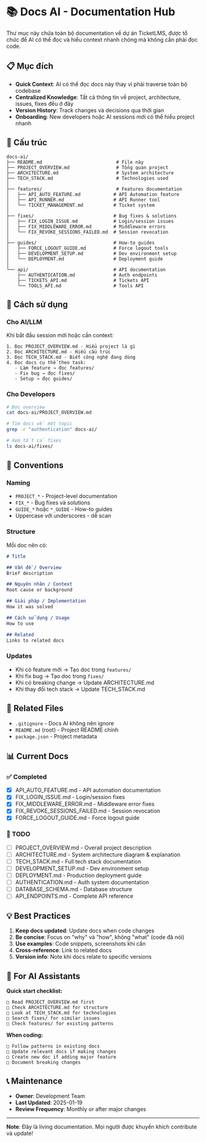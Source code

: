 # 📚 Docs AI - Documentation Hub

Thư mục này chứa toàn bộ documentation về dự án TicketLMS, được tổ chức để AI có thể đọc và hiểu context nhanh chóng mà không cần phải đọc code.

## 📋 Mục đích

- **Quick Context**: AI có thể đọc docs này thay vì phải traverse toàn bộ codebase
- **Centralized Knowledge**: Tất cả thông tin về project, architecture, issues, fixes đều ở đây
- **Version History**: Track changes và decisions qua thời gian
- **Onboarding**: New developers hoặc AI sessions mới có thể hiểu project nhanh

## 📂 Cấu trúc

```
docs-ai/
├── README.md                           # File này
├── PROJECT_OVERVIEW.md                 # Tổng quan project
├── ARCHITECTURE.md                     # System architecture
├── TECH_STACK.md                       # Technologies used
│
├── features/                           # Features documentation
│   ├── API_AUTO_FEATURE.md            # API Automation feature
│   ├── API_RUNNER.md                  # API Runner tool
│   └── TICKET_MANAGEMENT.md           # Ticket system
│
├── fixes/                             # Bug fixes & solutions
│   ├── FIX_LOGIN_ISSUE.md             # Login/session issues
│   ├── FIX_MIDDLEWARE_ERROR.md        # Middleware errors
│   └── FIX_REVOKE_SESSIONS_FAILED.md  # Session revocation
│
├── guides/                            # How-to guides
│   ├── FORCE_LOGOUT_GUIDE.md          # Force logout tools
│   ├── DEVELOPMENT_SETUP.md           # Dev environment setup
│   └── DEPLOYMENT.md                  # Deployment guide
│
└── api/                               # API documentation
    ├── AUTHENTICATION.md              # Auth endpoints
    ├── TICKETS_API.md                 # Tickets API
    └── TOOLS_API.md                   # Tools API
```

## 🎯 Cách sử dụng

### Cho AI/LLM

Khi bắt đầu session mới hoặc cần context:

```
1. Đọc PROJECT_OVERVIEW.md - Hiểu project là gì
2. Đọc ARCHITECTURE.md - Hiểu cấu trúc
3. Đọc TECH_STACK.md - Biết công nghệ đang dùng
4. Đọc docs cụ thể theo task:
   - Làm feature → đọc features/
   - Fix bug → đọc fixes/
   - Setup → đọc guides/
```

### Cho Developers

```bash
# Đọc overview
cat docs-ai/PROJECT_OVERVIEW.md

# Tìm docs về một topic
grep -r "authentication" docs-ai/

# Xem tất cả fixes
ls docs-ai/fixes/
```

## 📝 Conventions

### Naming

- `PROJECT_*` - Project-level documentation
- `FIX_*` - Bug fixes và solutions
- `GUIDE_*` hoặc `*_GUIDE` - How-to guides
- Uppercase với underscores - dễ scan

### Structure

Mỗi doc nên có:
```markdown
# Title

## Vấn đề / Overview
Brief description

## Nguyên nhân / Context
Root cause or background

## Giải pháp / Implementation
How it was solved

## Cách sử dụng / Usage
How to use

## Related
Links to related docs
```

### Updates

- Khi có feature mới → Tạo doc trong `features/`
- Khi fix bug → Tạo doc trong `fixes/`
- Khi có breaking change → Update ARCHITECTURE.md
- Khi thay đổi tech stack → Update TECH_STACK.md

## 🔗 Related Files

- `.gitignore` - Docs AI không nên ignore
- `README.md` (root) - Project README chính
- `package.json` - Project metadata

## 📊 Current Docs

### ✅ Completed

- [x] API_AUTO_FEATURE.md - API automation documentation
- [x] FIX_LOGIN_ISSUE.md - Login/session fixes
- [x] FIX_MIDDLEWARE_ERROR.md - Middleware error fixes
- [x] FIX_REVOKE_SESSIONS_FAILED.md - Session revocation
- [x] FORCE_LOGOUT_GUIDE.md - Force logout guide

### 🚧 TODO

- [ ] PROJECT_OVERVIEW.md - Overall project description
- [ ] ARCHITECTURE.md - System architecture diagram & explanation
- [ ] TECH_STACK.md - Full tech stack documentation
- [ ] DEVELOPMENT_SETUP.md - Dev environment setup
- [ ] DEPLOYMENT.md - Production deployment guide
- [ ] AUTHENTICATION.md - Auth system documentation
- [ ] DATABASE_SCHEMA.md - Database structure
- [ ] API_ENDPOINTS.md - Complete API reference

## 💡 Best Practices

1. **Keep docs updated**: Update docs when code changes
2. **Be concise**: Focus on "why" và "how", không "what" (code đã nói)
3. **Use examples**: Code snippets, screenshots khi cần
4. **Cross-reference**: Link to related docs
5. **Version info**: Note khi docs relate to specific versions

## 🤖 For AI Assistants

**Quick start checklist:**
```
□ Read PROJECT_OVERVIEW.md first
□ Check ARCHITECTURE.md for structure
□ Look at TECH_STACK.md for technologies
□ Search fixes/ for similar issues
□ Check features/ for existing patterns
```

**When coding:**
```
□ Follow patterns in existing docs
□ Update relevant docs if making changes
□ Create new doc if adding major feature
□ Document breaking changes
```

## 📞 Maintenance

- **Owner**: Development Team
- **Last Updated**: 2025-01-19
- **Review Frequency**: Monthly or after major changes

---

**Note**: Đây là living documentation. Mọi người được khuyến khích contribute và update!
